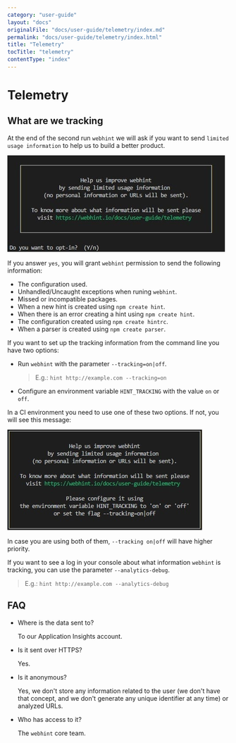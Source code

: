 ```yaml
---
category: "user-guide"
layout: "docs"
originalFile: "docs/user-guide/telemetry/index.md"
permalink: "docs/user-guide/telemetry/index.html"
title: "Telemetry"
tocTitle: "telemetry"
contentType: "index"
---
```

# Telemetry

## What are we tracking

At the end of the second run `webhint` we will ask if you want to
send `limited usage information` to help us to build a better product.

![Example output for the telemetry question](images/telemetryquestion.jpg)

If you answer `yes`, you will grant `webhint` permission to send the
following information:

* The configuration used.
* Unhandled/Uncaught exceptions when runing `webhint`.
* Missed or incompatible packages.
* When a new hint is created using `npm create hint`.
* When there is an error creating a hint using `npm create hint`.
* The configuration created using `npm create hintrc`.
* When a parser is created using `npm create parser`.

If you want to set up the tracking information from the command line you
have two options:

* Run `webhint` with the parameter `--tracking=on|off`.
  > E.g.: `hint http://example.com --tracking=on`
* Configure an environment variable `HINT_TRACKING` with the
  value `on` or `off`.

In a CI environment you need to use one of these two options. If not,
you will see this message:

![Example output for the telemetry message](images/telemetrycimessage.jpg)

In case you are using both of them, `--tracking on|off` will have
higher priority.

If you want to see a log in your console about what information `webhint`
is tracking, you can use the parameter `--analytics-debug`.

>E.g.: `hint http://example.com --analytics-debug`

## FAQ

* Where is the data sent to?

  To our Application Insights account.

* Is it sent over HTTPS?

  Yes.

* Is it anonymous?

  Yes, we don't store any information related to the user (we don't have
  that concept, and we don't generate any unique identifier at any time)
  or analyzed URLs.

* Who has access to it?

  The `webhint` core team.
